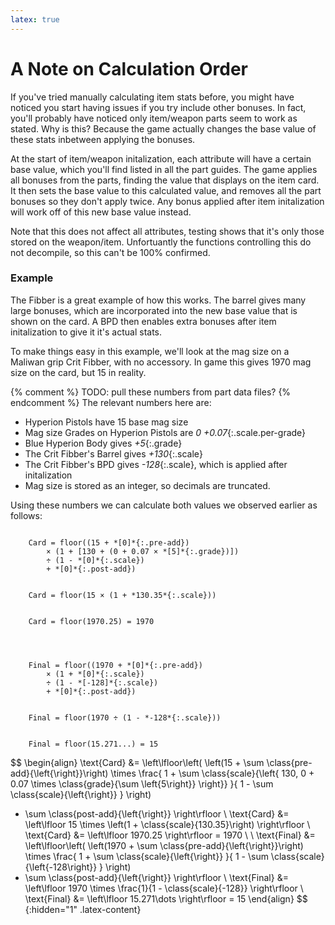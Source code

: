 ```yaml
---
latex: true
---
```


# A Note on Calculation Order

If you've tried manually calculating item stats before, you might have noticed you start having
issues if you try include other bonuses. In fact, you'll probably have noticed only item/weapon
parts seem to work as stated. Why is this? Because the game actually changes the base value of these
stats inbetween applying the bonuses.

At the start of item/weapon initalization, each attribute will have a certain base value, which
you'll find listed in all the part guides. The game applies all bonuses from the parts, finding the
value that displays on the item card. It then sets the base value to this calculated value, and
removes all the part bonuses so they don't apply twice. Any bonus applied after item initalization
will work off of this new base value instead.

Note that this does not affect all attributes, testing shows that it's only those stored on the
weapon/item. Unfortuantly the functions controlling this do not decompile, so this can't be 100%
confirmed.

### Example
The Fibber is a great example of how this works. The barrel gives many large bonuses, which are
incorporated into the new base value that is shown on the card. A BPD then enables extra bonuses
after item initalization to give it it's actual stats.

To make things easy in this example, we'll look at the mag size on a Maliwan grip Crit Fibber, with
no accessory. In game this gives 1970 mag size on the card, but 15 in reality.

{% comment %} TODO: pull these numbers from part data files? {% endcomment %}
The relevant numbers here are:
- Hyperion Pistols have 15 base mag size
- Mag size Grades on Hyperion Pistols are *0 +0.07*{:.scale.per-grade}
- Blue Hyperion Body gives *+5*{:.grade}
- The Crit Fibber's Barrel gives *+130*{:.scale}
- The Crit Fibber's BPD gives *-128*{:.scale}, which is applied after initalization
- Mag size is stored as an integer, so decimals are truncated.

Using these numbers we can calculate both values we observed earlier as follows:

<code markdown="span" class="latex-fallback">
    Card = floor((15 + *[0]*{:.pre-add})
        &times; (1 + <span class="scale">[130 + (0 + 0.07 &times; *[5]*{:.grade})]</span>)
        &divide; (1 - *[0]*{:.scale})
        + *[0]*{:.post-add})
    <br>
    Card = floor(15 &times; (1 + *130.35*{:.scale}))
    <br>
    Card = floor(1970.25) = 1970
    <br>
    <br>
    Final = floor((1970 + *[0]*{:.pre-add})
        &times; (1 + *[0]*{:.scale})
        &divide; (1 - *[-128]*{:.scale})
        + *[0]*{:.post-add})
    <br>
    Final = floor(1970 &divide; (1 - *-128*{:.scale}))
    <br>
    Final = floor(15.271...) = 15
</code>

$$
\begin{align}
\text{Card} &= 
\left\lfloor\left(
\left(15 + \sum \class{pre-add}{\left\{\right\}}\right)
\times \frac{
    1 + \sum \class{scale}{\left\{
        130, 0 + 0.07 \times \class{grade}{\sum \left\{5\right\}}
    \right\}}
}{
    1 - \sum \class{scale}{\left\{\right\}}
}
\right)
+ \sum \class{post-add}{\left\{\right\}}
\right\rfloor
\\
\text{Card} &= \left\lfloor 15 \times \left(1 + \class{scale}{130.35}\right) \right\rfloor
\\
\text{Card} &= \left\lfloor 1970.25 \right\rfloor = 1970
\\ \\
\text{Final} &= 
\left\lfloor\left(
\left(1970 + \sum \class{pre-add}{\left\{\right\}}\right)
\times \frac{
    1 + \sum \class{scale}{\left\{\right\}}
}{
    1 - \sum \class{scale}{\left\{-128\right\}}
}
\right)
+ \sum \class{post-add}{\left\{\right\}}
\right\rfloor
\\
\text{Final} &= \left\lfloor 1970 \times \frac{1}{1 - \class{scale}{-128}} \right\rfloor
\\
\text{Final} &= \left\lfloor 15.271\dots \right\rfloor = 15
\end{align}
$$
{:hidden="1" .latex-content}

